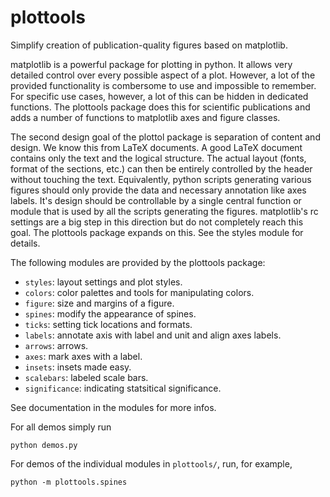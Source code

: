 # plottools

Simplify creation of publication-quality figures based on matplotlib.

matplotlib is a powerful package for plotting in python. It allows
very detailed control over every possible aspect of a plot. However, a
lot of the provided functionality is combersome to use and impossible
to remember. For specific use cases, however, a lot of this can be
hidden in dedicated functions. The plottools package does this for
scientific publications and adds a number of functions to matplotlib
axes and figure classes.

The second design goal of the plottol package is separation of content
and design. We know this from LaTeX documents. A good LaTeX document
contains only the text and the logical structure. The actual layout
(fonts, format of the sections, etc.) can then be entirely controlled
by the header without touching the text. Equivalently, python scripts
generating various figures should only provide the data and necessary
annotation like axes labels. It's design should be controllable by a
single central function or module that is used by all the scripts
generating the figures. matplotlib's rc settings are a big step in
this direction but do not completely reach this goal. The plottools
package expands on this. See the styles module for details.

The following modules are provided by the plottools package:
- `styles`: layout settings and plot styles.
- `colors`: color palettes and tools for manipulating colors.
- `figure`: size and margins of a figure.
- `spines`: modify the appearance of spines.
- `ticks`: setting tick locations and formats.
- `labels`: annotate axis with label and unit and align axes labels.
- `arrows`: arrows.
- `axes`: mark axes with a label.
- `insets`: insets made easy.
- `scalebars`: labeled scale bars.
- `significance`: indicating statsitical significance.

See documentation in the modules for more infos.

For all demos simply run
```
python demos.py
```
For demos of the individual modules in `plottools/`, 
run, for example,
```
python -m plottools.spines
```
